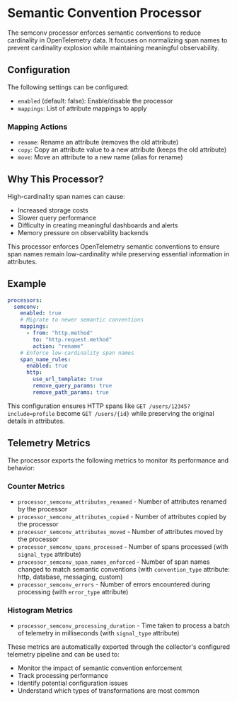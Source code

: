 # Semantic Convention Processor

The semconv processor enforces semantic conventions to reduce cardinality in OpenTelemetry data. It focuses on normalizing span names to prevent cardinality explosion while maintaining meaningful observability.

## Configuration

The following settings can be configured:

- `enabled` (default: false): Enable/disable the processor
- `mappings`: List of attribute mappings to apply

### Mapping Actions

- `rename`: Rename an attribute (removes the old attribute)
- `copy`: Copy an attribute value to a new attribute (keeps the old attribute)
- `move`: Move an attribute to a new name (alias for rename)

## Why This Processor?

High-cardinality span names can cause:
- Increased storage costs
- Slower query performance
- Difficulty in creating meaningful dashboards and alerts
- Memory pressure on observability backends

This processor enforces OpenTelemetry semantic conventions to ensure span names remain low-cardinality while preserving essential information in attributes.

## Example

```yaml
processors:
  semconv:
    enabled: true
    # Migrate to newer semantic conventions
    mappings:
      - from: "http.method"
        to: "http.request.method"
        action: "rename"
    # Enforce low-cardinality span names
    span_name_rules:
      enabled: true
      http:
        use_url_template: true
        remove_query_params: true
        remove_path_params: true
```

This configuration ensures HTTP spans like `GET /users/12345?include=profile` become `GET /users/{id}` while preserving the original details in attributes.

## Telemetry Metrics

The processor exports the following metrics to monitor its performance and behavior:

### Counter Metrics

- `processor_semconv_attributes_renamed` - Number of attributes renamed by the processor
- `processor_semconv_attributes_copied` - Number of attributes copied by the processor
- `processor_semconv_attributes_moved` - Number of attributes moved by the processor
- `processor_semconv_spans_processed` - Number of spans processed (with `signal_type` attribute)
- `processor_semconv_span_names_enforced` - Number of span names changed to match semantic conventions (with `convention_type` attribute: http, database, messaging, custom)
- `processor_semconv_errors` - Number of errors encountered during processing (with `error_type` attribute)

### Histogram Metrics

- `processor_semconv_processing_duration` - Time taken to process a batch of telemetry in milliseconds (with `signal_type` attribute)

These metrics are automatically exported through the collector's configured telemetry pipeline and can be used to:
- Monitor the impact of semantic convention enforcement
- Track processing performance
- Identify potential configuration issues
- Understand which types of transformations are most common